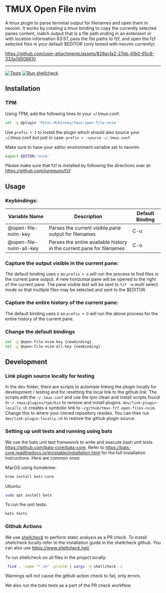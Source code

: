 # TMUX Open File nvim

A tmux plugin to parse terminal output for filenames and open them in neovim. It works by creating a tmux binding to copy the currently selected panes content, match output that is a file path ending in an extension or with location information 83:57, pass the file paths to fzf, and open the fzf selected files in your default $EDITOR (only tested with neovim currently). 

https://github.com/user-attachments/assets/829acfa2-27eb-41b0-95c8-333a7d008810

---
[![Tests](https://github.com/Peter-McKinney/tmux-fzf-open-files-nvim/actions/workflows/tests.yml/badge.svg)](https://github.com/Peter-McKinney/tmux-fzf-open-files-nvim/actions/workflows/tests.yml)
[![Run shellcheck](https://github.com/Peter-McKinney/tmux-fzf-open-files-nvim/actions/workflows/shellcheck.yml/badge.svg)](https://github.com/Peter-McKinney/tmux-fzf-open-files-nvim/actions/workflows/shellcheck.yml)

## Installation 

### TPM

Using TPM, add the following lines to your ~/.tmux.conf:

```bash
set -g @plugin 'Peter-McKinney/tmux-open-file-nvim'
```

Use `prefix + I` to install the plugin which should also source your ~/.tmux.conf but just in case: `prefix + :source ~/.tmux.conf`

Make sure to have your editor environment variable set to neovim:

```bash
export EDITOR='nvim'
```

Please make sure that fzf is installed by following the directions over at: https://github.com/junegunn/fzf

## Usage

### Keybindings: 

| Variable Name           | Description                                                           | Default Binding |
|-------------------------|-----------------------------------------------------------------------|-----------------|
| @open-file-nvim-key     | Parses the current visible pane output for filenames                  | C-o             |
| @open-file-nvim-all-key | Parses the entire available history in the current pane for filenames | C-o             |

### Capture the output visible in the current pane: 

The default binding uses `o` so `prefix + o` will run the process to find files in the current pane output. A new horizontal pane will be opened to the right of the current pane. The pane visible text will be sent to `fzf -m` multi select mode so that multiple files may be selected and sent to the $EDITOR.

### Capture the entire history of the current pane:

The default binding uses `O` so `prefix + O` will run the above process for the entire history of the current pane.

### Change the default bindings

```bash
set -g @open-file-nvim-key {newbinding}
set -g @open-file-nvim-all-key {newbinding}
```

## Development

### Link plugin source locally for testing

In the dev folder, there are scripts to automate linking the plugin locally for development / testing and for resetting the local link to the github link. The scripts edit the `~/.tmux.conf` and use the tpm clean and install scripts found in `~/.tmux/plugins/tpm/bin` to remove and install plugins. `dev/link-plugin-locally.sh` creates a symbolic link to `~/github/tmux-fzf-open-files-nvim`. Change this to where your cloned repository resides.  You can then run `dev/link-plugin-locally.sh` to restore the github plugin source.

### Setting up unit tests and running using bats

We use the bats unit test framework to write and execute bash unit tests https://github.com/bats-core/bats-core. Refer to https://bats-core.readthedocs.io/en/stable/installation.html for the full installation instructions. Here are common ones: 

MacOS using homebrew: 
```bash
brew install bats-core
```

Ubuntu:
```bash
sudo apt install bats
```

To run the unit tests:
```bash
bats tests
```

### Github Actions

We use [shellcheck](https://github.com/koalaman/shellcheck) to perform static analysis as a PR check. To install shellcheck locally refer to the installation guide in the shellcheck github. You can also use https://www.shellcheck.net/

To run shellcheck on all files in the project locally:

```bash
 find . -name "*.sh" -print0 | xargs -0 shellcheck -x
```

Warnings will not cause the github action check to fail, only errors.

We also run the bats tests as a part of the PR check workflow.
